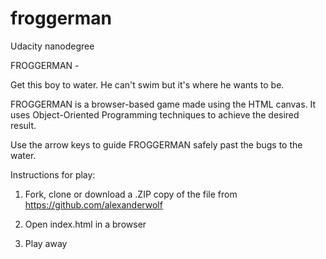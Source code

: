# froggerman
Udacity nanodegree

FROGGERMAN - 

Get this boy to water. He can't swim but it's where he wants to be. 


FROGGERMAN is a browser-based game made using the HTML canvas. It uses Object-Oriented Programming techniques to achieve the desired result.

Use the arrow keys to guide FROGGERMAN safely past the bugs to the water.


Instructions for play:

1. Fork, clone or download a .ZIP copy of the file from https://github.com/alexanderwolf

2. Open index.html in a browser 

3. Play away


 


